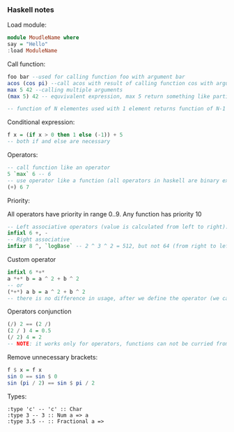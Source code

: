 ### Haskell notes

Load module: 

```haskell
module MoudleName where 
say = "Hello"
:load ModuleName
```

Call function:

```haskell
foo bar --used for calling function foo with argument bar
acos (cos pi) --call acos with result of calling function cos with argument pi
max 5 42 --calling multiple arguments
(max 5) 42 -- equvivalent expression, max 5 return something like partial function of 1 argument, which is called on 42

-- function of N elementes used with 1 element returns function of N-1 elements (currying)

```

Conditional expression:

```haskell
f x = (if x > 0 then 1 else (-1)) + 5
-- both if and else are necessary
```

Operators:

```haskell
-- call function like an operator
5 `max` 6 -- 6
-- use operator like a function (all operators in haskell are binary excluding minus)
(+) 6 7
```

Priority:

All operators have priority in range 0..9. Any function has priority 10

```haskell
-- Left associative operators (value is calculated from left to right):
infixl 6 +, - 
-- Right associative
infixr 8 ^, `logBase` -- 2 ^ 3 ^ 2 = 512, but not 64 (from right to left)
```

Custom operator

```haskell
infixl 6 *+*
a *+* b = a ^ 2 + b ^ 2 
-- or
(*+*) a b = a ^ 2 + b ^ 2
-- there is no difference in usage, after we define the operator (we can use it both in functional and operator way)
```

Operators conjunction

```haskell
(/) 2 == (2 /)
(2 / ) 4 = 0.5
(/ 2) 4 = 2
-- NOTE: it works only for operators, functions can not be curried from right to left
```

Remove unnecessary brackets:

```haskell
f $ x = f x
sin 0 == sin $ 0 
sin (pi / 2) == sin $ pi / 2
```

Types:

``` 
:type 'c' -- 'c' :: Char
:type 3 -- 3 :: Num a => a 
:type 3.5 -- :: Fractional a => 
```

